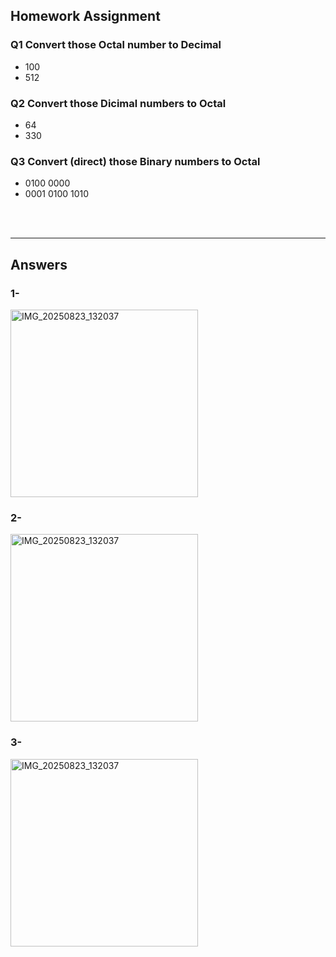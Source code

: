 ## Homework Assignment

### Q1 Convert those Octal number to Decimal

- 100
- 512

### Q2 Convert those Dicimal numbers to Octal

- 64 
- 330

### Q3 Convert (direct) those Binary numbers to Octal

- 0100 0000
- 0001 0100 1010

<br>
<br>

---

## Answers

### 1-

<img src="https://i.imgur.com/VrSMUQi.jpeg" width="300" alt="IMG_20250823_132037">

### 2-

<img src="https://i.imgur.com/pgReAmq.jpeg" width="300" alt="IMG_20250823_132037">

### 3-

<img src="https://i.imgur.com/JtkrqWk.jpeg" width="300" alt="IMG_20250823_132037">
